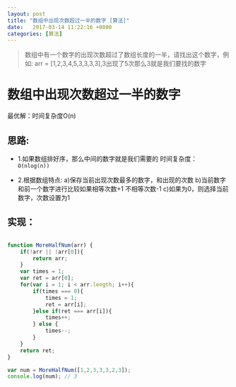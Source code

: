 ```yaml
---
layout: post
title: "数组中出现次数超过一半的数字 [算法]"
date:   2017-03-14 11:22:16 +0800
categories: [算法]
---
```


> 数组中有一个数字的出现次数超过了数组长度的一半，请找出这个数字，例如: arr = [1,2,3,4,5,3,3,3,3],3出现了5次那么3就是我们要找的数字

# 数组中出现次数超过一半的数字

最优解：时间复杂度O(n)

## 思路: 

- 1.如果数组排好序，那么中间的数字就是我们需要的 时间复杂度： `O(nlog(n))`

- 2.根据数组特点: a)保存当前出现次数最多的数字，和出现的次数  b)当前数字和前一个数字进行比较如果相等次数+1 不相等次数-1  c)如果为0，则选择当前数字，次数设置为1


## 实现：

```javascript

function MoreHalfNum(arr) {
    if(!arr || !arr[0]){
        return arr;
    }
    var times = 1;
    var ret = arr[0];
    for(var i = 1; i < arr.length; i++){
        if(times === 0){
            times = 1;
            ret = arr[i];
        }else if(ret === arr[i]){
            times++;
        } else {
            times--;
        }
    }
    return ret;
}

var num = MoreHalfNum([1,2,3,3,3,2,3]);
console.log(num); // 3
```
